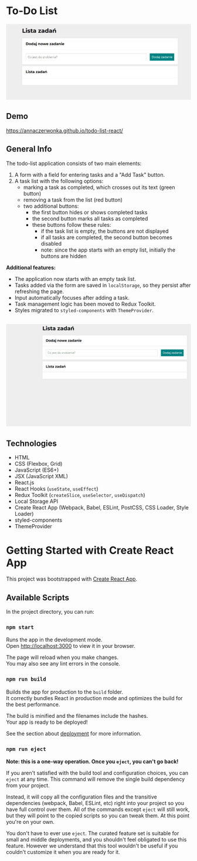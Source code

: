 # To-Do List 

![ToDoList](./public/todolist.jpg)

## Demo 
https://annaczerwonka.github.io/todo-list-react/

## General Info
The todo-list application consists of two main elements:
1. A form with a field for entering tasks and a "Add Task" button.
2. A task list with the following options:
   - marking a task as completed, which crosses out its text (green button)
   - removing a task from the list (red button)
   - two additional buttons:
      - the first button hides or shows completed tasks
      - the second button marks all tasks as completed
      - these buttons follow these rules:
          - if the task list is empty, the buttons are not displayed
          - if all tasks are completed, the second button becomes disabled
          - note: since the app starts with an empty list, initially the buttons are hidden

**Additional features:**
- The application now starts with an empty task list.
- Tasks added via the form are saved in `localStorage`, so they persist after refreshing the page.
- Input automatically focuses after adding a task.
- Task management logic has been moved to Redux Toolkit.
- Styles migrated to `styled-components` with `ThemeProvider`.


## ![Preview](public/19.gif)  

## Technologies

- HTML
- CSS (Flexbox, Grid)
- JavaScript (ES6+)
- JSX (JavaScript XML)
- React.js 
- React Hooks (`useState`, `useEffect`)
- Redux Toolkit (`createSlice`, `useSelector`, `useDispatch`)
- Local Storage API
- Create React App (Webpack, Babel, ESLint, PostCSS, CSS Loader, Style Loader)
- styled-components
- ThemeProvider


# Getting Started with Create React App

This project was bootstrapped with [Create React App](https://github.com/facebook/create-react-app).

## Available Scripts

In the project directory, you can run:

### `npm start`

Runs the app in the development mode.\
Open [http://localhost:3000](http://localhost:3000) to view it in your browser.

The page will reload when you make changes.\
You may also see any lint errors in the console.

### `npm run build`

Builds the app for production to the `build` folder.\
It correctly bundles React in production mode and optimizes the build for the best performance.

The build is minified and the filenames include the hashes.\
Your app is ready to be deployed!

See the section about [deployment](https://facebook.github.io/create-react-app/docs/deployment) for more information.

### `npm run eject`

**Note: this is a one-way operation. Once you `eject`, you can't go back!**

If you aren't satisfied with the build tool and configuration choices, you can `eject` at any time. This command will remove the single build dependency from your project.

Instead, it will copy all the configuration files and the transitive dependencies (webpack, Babel, ESLint, etc) right into your project so you have full control over them. All of the commands except `eject` will still work, but they will point to the copied scripts so you can tweak them. At this point you're on your own.

You don't have to ever use `eject`. The curated feature set is suitable for small and middle deployments, and you shouldn't feel obligated to use this feature. However we understand that this tool wouldn't be useful if you couldn't customize it when you are ready for it.

